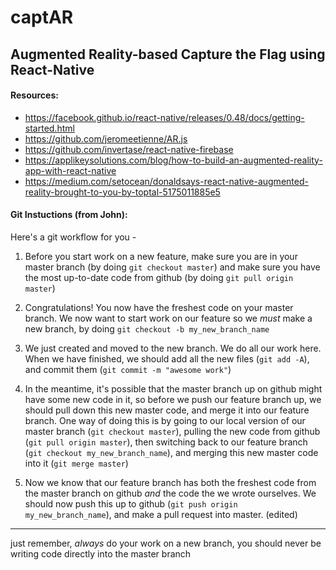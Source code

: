 # captAR
## Augmented Reality-based Capture the Flag using React-Native

#### Resources:
* https://facebook.github.io/react-native/releases/0.48/docs/getting-started.html
* https://github.com/jeromeetienne/AR.js
* https://github.com/invertase/react-native-firebase
* https://applikeysolutions.com/blog/how-to-build-an-augmented-reality-app-with-react-native
* https://medium.com/setocean/donaldsays-react-native-augmented-reality-brought-to-you-by-toptal-5175011885e5

#### Git Instuctions (from John):
Here's a git workflow for you -
1) Before you start work on a new feature, make sure you are in your master branch (by doing `git checkout master`) and make sure you have the most up-to-date code from github (by doing `git pull origin master`)

2) Congratulations! You now have the freshest code on your master branch. We now want to start work on our feature so we *must* make a new branch, by doing `git checkout -b my_new_branch_name`

3) We just created and moved to the new branch. We do all our work here. When we have finished, we should add all the new files (`git add -A`), and commit them (`git commit -m "awesome work"`)

4) In the meantime, it's possible that the master branch up on github might have some new code in it, so before we push our feature branch up, we should pull down this new master code, and merge it into our feature branch. One way of doing this is by going to our local version of our master branch (`git checkout master`), pulling the new code from github (`git pull origin master`), then switching back to our feature branch (`git checkout my_new_branch_name`), and merging this new master code into it (`git merge master`)

5) Now we know that our feature branch has both the freshest code from the master branch on github _and_ the code the we wrote ourselves. We should now push this up to github (`git push origin my_new_branch_name`), and make a pull request into master. (edited)

-------
just remember, *always* do your work on a new branch, you should never be writing code directly into the master branch
